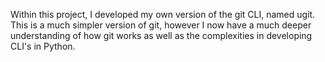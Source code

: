 Within this project, I developed my own version of the git CLI, named ugit. This is a much simpler version of git, however I now have a much deeper understanding of how git works as well as the complexities in developing CLI's in Python. 
